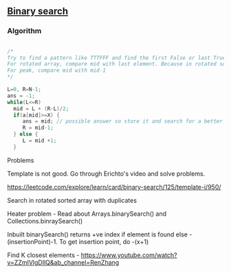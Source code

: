 ## [Binary search](https://www.youtube.com/watch?v=GU7DpgHINWQ&ab_channel=Errichto)

### Algorithm
 
 ```java
 
 /*
 Try to find a pattern like TTTFFF and find the first False or last True.
 For rotated array, compare mid with last element. Because in rotated sorted array, there are two sorted arrays.
 For peak, compare mid with mid-1
 */
 
 L=0, R=N-1;
 ans = -1;
 while(L<=R)
   mid = L + (R-L)/2;
   if(a[mid]>=X) {
      ans = mid; // possible answer so store it and search for a better ans
      R = mid-1;
   } else {
      L = mid +1;   
   }
 ```
Problems

Template is not good. Go through Erichto's video and solve problems.

https://leetcode.com/explore/learn/card/binary-search/125/template-i/950/

Search in rotated sorted array with duplicates 

Heater problem - Read about Arrays.binarySearch() and Collections.binraySearch()

Inbuilt binarySearch() returns +ve index if element is found else -(insertionPoint)-1. To get insertion point, do -(x+1) 

Find K closest elements - https://www.youtube.com/watch?v=ZZmIVlgDIlQ&ab_channel=RenZhang

